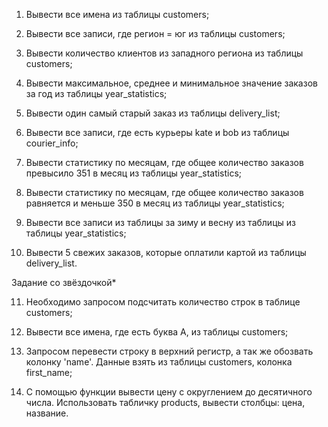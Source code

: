 1) Вывести все имена из таблицы customers;



3) Вывести все записи, где регион = юг из таблицы customers;

5) Вывести количество клиентов из западного региона из таблицы customers;

7) Вывести максимальное, среднее и минимальное значение заказов за год из таблицы year_statistics;

9) Вывести один самый старый заказ из таблицы delivery_list;

10) Вывести все записи, где есть курьеры kate и bob из таблицы courier_info;

12) Вывести статистику по месяцам, где общее количество заказов превысило 351 в месяц из таблицы year_statistics;

14) Вывести статистику по месяцам, где общее количество заказов равняется и меньше 350 в месяц из таблицы year_statistics;

16) Вывести все записи из таблицы за зиму и весну из таблицы из таблицы year_statistics;

18) Вывести 5 свежих заказов, которые оплатили картой из таблицы delivery_list.

Задание cо звёздочкой*


11) Необходимо запросом подсчитать количество строк в таблице customers;

13) Вывести все имена, где есть буква A, из таблицы customers;

15) Запросом перевести строку в верхний регистр, а так же обозвать колонку 'name'. Данные взять из таблицы customers, колонка first_name;

17) С помощью функции вывести цену с округлением до десятичного числа. Использовать табличку products, вывести столбцы: цена, название.


